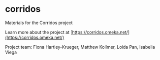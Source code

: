 # corridos
Materials for the Corridos project

Learn more about the project at [https://corridos.omeka.net/](https://corridos.omeka.net/)

Project team: Fiona Hartley-Krueger, Matthew Kollmer, Loida Pan, Isabella Viega
